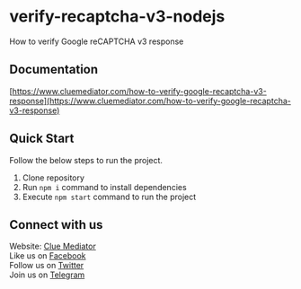 # verify-recaptcha-v3-nodejs
How to verify Google reCAPTCHA v3 response

## Documentation

[https://www.cluemediator.com/how-to-verify-google-recaptcha-v3-response](https://www.cluemediator.com/how-to-verify-google-recaptcha-v3-response)

## Quick Start

Follow the below steps to run the project.

1. Clone repository
2. Run `npm i` command to install dependencies
3. Execute `npm start` command to run the project

## Connect with us

Website: [Clue Mediator](https://www.cluemediator.com)  
Like us on [Facebook](https://www.facebook.com/thecluemediator)  
Follow us on [Twitter](https://twitter.com/cluemediator)  
Join us on [Telegram](https://t.me/cluemediator)